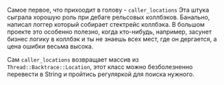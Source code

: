 Самое первое, что прихоодит в голову - `caller_locations`
Эта штука сыграла хорошую роль при дебаге рельсовых коллбэков. Банально, написал логгер который собирает стектрейс коллбэка. В большом проекте это особенно полезно, когда кто-нибудь, например, засунет бизнес логику в коллбэк и ты не знаешь всех мест, где он дергается, а цена ошибки весьма высока.

Сам `caller_locations` возвращает массив из `Thread::Backtrace::Location`, этот класс можно безболезненно перевести в String и пройтись регуляркой для поиска нужного.
